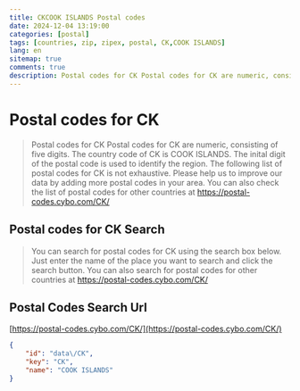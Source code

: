 ```yaml
---
title: CKCOOK ISLANDS Postal codes 
date: 2024-12-04 13:19:00
categories: [postal]
tags: [countries, zip, zipex, postal, CK,COOK ISLANDS]
lang: en
sitemap: true
comments: true
description: Postal codes for CK Postal codes for CK are numeric, consisting of five digits. The country code of CK is COOK ISLANDS. The inital digit of the postal code is used to identify the region. The following list of postal codes for CK is not exhaustive. Please help us to improve our data by adding more postal codes in your area. You can also check the list of postal codes for other countries at https://postal-codes.cybo.com/CK/
---
```


# Postal codes for CK
> Postal codes for CK Postal codes for CK are numeric, consisting of five digits. The country code of CK is COOK ISLANDS. The inital digit of the postal code is used to identify the region. The following list of postal codes for CK is not exhaustive. Please help us to improve our data by adding more postal codes in your area. You can also check the list of postal codes for other countries at https://postal-codes.cybo.com/CK/

## Postal codes for CK Search 
> You can search for postal codes for CK using the search box below. Just enter the name of the place you want to search and click the search button. You can also search for postal codes for other countries at https://postal-codes.cybo.com/CK/

## Postal Codes Search Url

[https://postal-codes.cybo.com/CK/](https://postal-codes.cybo.com/CK/)
```json
{
    "id": "data\/CK",
    "key": "CK",
    "name": "COOK ISLANDS"
}
```
